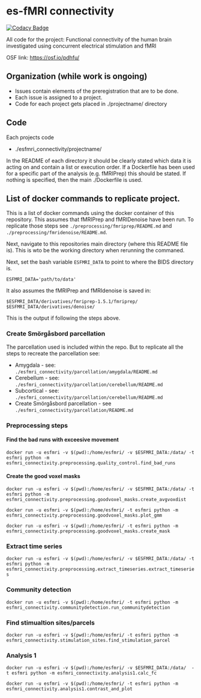 # es-fMRI connectivity

[![Codacy Badge](https://api.codacy.com/project/badge/Grade/20435b80c0ed49f7bdf5341a65ad7ff6)](https://www.codacy.com?utm_source=github.com&utm_medium=referral&utm_content=wiheto/esfmri_connectivity&utm_campaign=Badge_Grade)

All code for the project: Functional connectivity of the human brain investigated using concurrent electrical stimulation and fMRI

OSF link: <https://osf.io/pdhfu/>

## Organization (while work is ongoing)

-   Issues contain elements of the preregistration that are to be done. 
-   Each issue is assigned to a project. 
-   Code for each project gets placed in ./projectname/ directory

## Code

Each projects code

-   ./esfmri_connectivity/projectname/

In the README of each directory it should be clearly stated which data it is acting on and contain a list or execution order. If a Dockerfile has been used for a specific part of the analysis (e.g. fMRIPrep) this should be stated. If nothing is specified, then the main ./Dockerfile is used.  

## List of docker commands to replicate project. 

This is a list of docker commands using the docker container of this repository. This assumes that fMRIPrep and fMRIDenoise have been run. To replicate those steps see `./preprocessing/fmriprep/README.md` and `./preprocessing/fmridenoise/README.md`. 

Next, navigate to this repositories main directory (where this README file is). This is wto be the working directory when rerunning the commaned.

Next, set the bash variable `ESFMRI_DATA` to point to where the BIDS directory is.

`ESFMRI_DATA='path/to/data'`

It also assumes the fMRIPrep and fMRIdenoise is saved in: 

`$ESFMRI_DATA/derivatives/fmriprep-1.5.1/fmriprep/`
`$ESFMRI_DATA/derivatives/denoise/`

This is the output if following the steps above.  

### Create Smörgåsbord parcellation

The parcellation used is included within the repo. But to replicate all the steps to recreate the parcellation see:

- Amygdala - see: `./esfmri_connectivity/parcellation/amygdala/README.md`
- Cerebellum - see: `./esfmri_connectivity/parcellation/cerebellum/README.md`
- Subcortical - see: `./esfmri_connectivity/parcellation/cerebellum/README.md`
- Create Smörgåsbord parcellation - see `./esfmri_connectivity/parcellation/README.md`

### Preprocessing steps

#### Find the bad runs with exceesive movement

`docker run -u esfmri -v $(pwd):/home/esfmri/ -v $ESFMRI_DATA:/data/ -t esfmri python -m esfmri_connectivity.preprocessing.quality_control.find_bad_runs`

#### Create the good voxel masks

`docker run -u esfmri -v $(pwd):/home/esfmri/ -v $ESFMRI_DATA:/data/ -t esfmri python -m esfmri_connectivity.preprocessing.goodvoxel_masks.create_avgvoxdist`

`docker run -u esfmri -v $(pwd):/home/esfmri/ -t esfmri python -m esfmri_connectivity.preprocessing.goodvoxel_masks.plot_gmm`

`docker run -u esfmri -v $(pwd):/home/esfmri/ -t esfmri python -m esfmri_connectivity.preprocessing.goodvoxel_masks.create_mask`

### Extract time series

`docker run -u esfmri -v $(pwd):/home/esfmri/ -v $ESFMRI_DATA:/data/ -t esfmri python -m esfmri_connectivity.preprocessing.extract_timeseries.extract_timeseries`

### Community detection

`docker run -u esfmri -v $(pwd):/home/esfmri/ -t esfmri python -m esfmri_connectivity.communitydetection.run_communitydetection`

### Find stimualtion sites/parcels

`docker run -u esfmri -v $(pwd):/home/esfmri/ -t esfmri python -m esfmri_connectivity.stimulation_sites.find_stimulation_parcel`

### Analysis 1

`docker run -u esfmri -v $(pwd):/home/esfmri/ -v $ESFMRI_DATA:/data/  -t esfmri python -m esfmri_connectivity.analysis1.calc_fc`

`docker run -u esfmri -v $(pwd):/home/esfmri/ -t esfmri python -m esfmri_connectivity.analysis1.contrast_and_plot`



